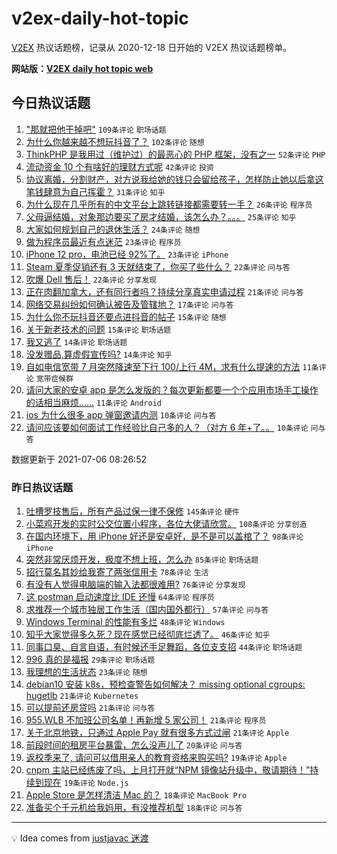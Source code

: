 # v2ex-daily-hot-topic

[V2EX](https://www.v2ex.com/) 热议话题榜，记录从 2020-12-18 日开始的 V2EX 热议话题榜单。

**网站版：[V2EX daily hot topic web](https://boojack.github.io/v2ex-daily-hot-topic-web/)**

## 今日热议话题

<!-- TODAY BEGIN -->

1. ["那就把他干掉吧"](https://www.v2ex.com/t/787776) `109条评论` `职场话题`
1. [为什么你越来越不想玩抖音了？](https://www.v2ex.com/t/787774) `102条评论` `随想`
1. [ThinkPHP 是我用过（维护过）的最恶心的 PHP 框架，没有之一](https://www.v2ex.com/t/787809) `52条评论` `PHP`
1. [流动资金 10 个有啥好的理财方式呢](https://www.v2ex.com/t/787779) `42条评论` `投资`
1. [协议离婚，分割财产，对方说我给她的钱只会留给孩子，怎样防止她以后拿这笔钱肆意为自己挥霍？](https://www.v2ex.com/t/787784) `31条评论` `知乎`
1. [为什么现在几乎所有的中文平台上跳转链接都需要转一手？](https://www.v2ex.com/t/787858) `26条评论` `程序员`
1. [父母逼结婚，对象那边要买了房才结婚，该怎么办？。。。](https://www.v2ex.com/t/787791) `25条评论` `知乎`
1. [大家如何规划自己的退休生活？](https://www.v2ex.com/t/787826) `24条评论` `随想`
1. [做为程序员最近有点迷茫](https://www.v2ex.com/t/787786) `23条评论` `程序员`
1. [iPhone 12 pro，电池已经 92%了。](https://www.v2ex.com/t/787765) `23条评论` `iPhone`
1. [Steam 夏季促销还有 3 天就结束了，你买了些什么？](https://www.v2ex.com/t/787867) `22条评论` `问与答`
1. [吹爆 Dell 售后！](https://www.v2ex.com/t/787805) `22条评论` `分享发现`
1. [正在肉翻加拿大，还有同行者吗？持续分享真实申请过程](https://www.v2ex.com/t/787789) `21条评论` `问与答`
1. [网络交易纠纷如何确认被告及管辖地？](https://www.v2ex.com/t/787843) `17条评论` `问与答`
1. [为什么你不玩抖音还要点进抖音的帖子](https://www.v2ex.com/t/787854) `15条评论` `随想`
1. [关于新老技术的问题](https://www.v2ex.com/t/787796) `15条评论` `职场话题`
1. [我又逃了](https://www.v2ex.com/t/787827) `14条评论` `职场话题`
1. [没发赠品,算虚假宣传吗?](https://www.v2ex.com/t/787813) `14条评论` `知乎`
1. [自如电信宽带 7 月突然降速至下行 100/上行 4M，求有什么提速的方法](https://www.v2ex.com/t/787846) `11条评论` `宽带症候群`
1. [请问大家的安卓 app 是怎么发版的？每次更新都要一个个应用市场手工操作的话相当麻烦……](https://www.v2ex.com/t/787844) `11条评论` `Android`
1. [ios 为什么很多 app 弹窗邀请内测](https://www.v2ex.com/t/787886) `10条评论` `问与答`
1. [请问应该要如何面试工作经验比自己多的人？（对方 6 年+了。。](https://www.v2ex.com/t/787850) `10条评论` `问与答`

数据更新于 2021-07-06 08:26:52

<!-- TODAY END -->

### 昨日热议话题

<!-- YESTERDAY BEGIN -->

1. [吐槽罗技售后，所有产品过保一律不保修](https://www.v2ex.com/t/787561) `145条评论` `硬件`
1. [小菜鸡开发的实时公交位置小程序，各位大佬请欣赏。](https://www.v2ex.com/t/787522) `108条评论` `分享创造`
1. [在国内环境下，用 iPhone 好还是安卓好，是不是可以盖棺了？](https://www.v2ex.com/t/787565) `98条评论` `iPhone`
1. [突然非常厌烦开发，极度不想上班，怎么办](https://www.v2ex.com/t/787520) `85条评论` `职场话题`
1. [招行莫名其妙给我寄了两张信用卡](https://www.v2ex.com/t/787551) `78条评论` `生活`
1. [有没有人觉得电脑端的输入法都很难用?](https://www.v2ex.com/t/787592) `76条评论` `分享发现`
1. [这 postman 启动速度比 IDE 还慢](https://www.v2ex.com/t/787560) `64条评论` `程序员`
1. [求推荐一个城市独居工作生活（国内国外都行）](https://www.v2ex.com/t/787601) `57条评论` `问与答`
1. [Windows Terminal 的性能有多烂](https://www.v2ex.com/t/787595) `48条评论` `Windows`
1. [知乎大家觉得多久死？现在感觉已经彻底烂透了。](https://www.v2ex.com/t/787570) `46条评论` `知乎`
1. [同事口臭、自言自语，有时候还手足舞蹈，各位支支招](https://www.v2ex.com/t/787532) `44条评论` `职场话题`
1. [996 真的是福报](https://www.v2ex.com/t/787576) `29条评论` `职场话题`
1. [我理想的生活状态](https://www.v2ex.com/t/787678) `23条评论` `随想`
1. [debian10 安装 k8s，预检查警告如何解决？ missing optional cgroups: hugetlb](https://www.v2ex.com/t/787705) `21条评论` `Kubernetes`
1. [可以提前还房贷吗](https://www.v2ex.com/t/787588) `21条评论` `问与答`
1. [955.WLB 不加班公司名单！再新增 5 家公司！](https://www.v2ex.com/t/787553) `21条评论` `程序员`
1. [关于北京地铁，只通过 Apple Pay 就有很多方式过闸](https://www.v2ex.com/t/787525) `21条评论` `Apple`
1. [前段时间的租房平台暴雷，怎么没声儿了](https://www.v2ex.com/t/787574) `20条评论` `问与答`
1. [返校季来了, 请问可以借用亲人的教育资格来购买吗?](https://www.v2ex.com/t/787670) `19条评论` `Apple`
1. [cnpm 主站已经练废了吗，上月打开就“NPM 镜像站升级中，敬请期待！”持续到现在](https://www.v2ex.com/t/787602) `19条评论` `Node.js`
1. [Apple Store 是怎样清洁 Mac 的？](https://www.v2ex.com/t/787718) `18条评论` `MacBook Pro`
1. [准备买个千元机给我妈用，有没推荐机型](https://www.v2ex.com/t/787534) `18条评论` `问与答`

<!-- YESTERDAY END -->

---

💡 Idea comes from [justjavac 迷渡](https://github.com/justjavac/)
